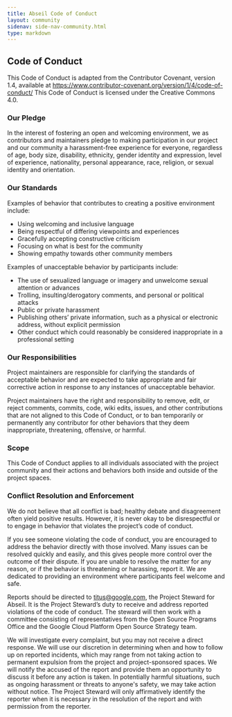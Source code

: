```yaml
---
title: Abseil Code of Conduct
layout: community
sidenav: side-nav-community.html
type: markdown
---
```


## Code of Conduct

This Code of Conduct is adapted from the Contributor Covenant, version 1.4,
available at https://www.contributor-covenant.org/version/1/4/code-of-conduct/
This Code of Conduct is licensed under the Creative Commons 4.0.

### Our Pledge

In the interest of fostering an open and welcoming environment, we as
contributors and maintainers pledge to making participation in our project and
our community a harassment-free experience for everyone, regardless of age, body
size, disability, ethnicity, gender identity and expression, level of experience,
nationality, personal appearance, race, religion, or sexual identity and
orientation.

### Our Standards

Examples of behavior that contributes to creating a positive environment
include:

* Using welcoming and inclusive language
* Being respectful of differing viewpoints and experiences
* Gracefully accepting constructive criticism
* Focusing on what is best for the community
* Showing empathy towards other community members

Examples of unacceptable behavior by participants include:

* The use of sexualized language or imagery and unwelcome sexual
  attention or advances
* Trolling, insulting/derogatory comments, and personal or political 
  attacks
* Public or private harassment
* Publishing others’ private information, such as a physical or
  electronic address, without explicit permission
* Other conduct which could reasonably be considered inappropriate
  in a professional setting

### Our Responsibilities

Project maintainers are responsible for clarifying the standards of
acceptable behavior and are expected to take appropriate and fair corrective
action in response to any instances of unacceptable behavior.

Project maintainers have the right and responsibility to remove, edit, or
reject comments, commits, code, wiki edits, issues, and other contributions
that are not aligned to this Code of Conduct, or to ban temporarily or
permanently any contributor for other behaviors that they deem inappropriate,
threatening, offensive, or harmful.

### Scope

This Code of Conduct applies to all individuals associated with the project
community and their actions and behaviors both inside and outside of the project
spaces.

### Conflict Resolution and Enforcement

We do not believe that all conflict is bad; healthy debate and disagreement
often yield positive results. However, it is never okay to be disrespectful or
to engage in behavior that violates the project’s code of conduct.

If you see someone violating the code of conduct, you are encouraged to
address the behavior directly with those involved.  Many issues can be resolved
quickly and easily, and this gives people more control over the outcome of their
dispute. If you are unable to resolve the matter for any reason, or if the
behavior is threatening or harassing, report it. We are dedicated to providing
an environment where participants feel welcome and safe.

Reports should be directed to <a href="titus@google.com">titus@google.com</a>,
the Project Steward for Abseil. It is the Project Steward’s duty to receive and
address reported violations of the code of conduct. The steward will then work
with a committee consisting of representatives from the Open Source Programs
Office and the Google Cloud Platform Open Source Strategy team.

We will investigate every complaint, but you may not receive a direct
response.  We will use our discretion in determining when and how to follow
up on reported incidents, which may range from not taking action to permanent
expulsion from the project and project-sponsored spaces.  We will notify the
accused of the report and provide them an opportunity to discuss it before any
action is taken. In potentially harmful situations, such as ongoing harassment
or threats to anyone's safety, we may take action without notice. The Project
Steward will only affirmatively identify the reporter when it is necessary in
the resolution of the report and with permission from the reporter.
